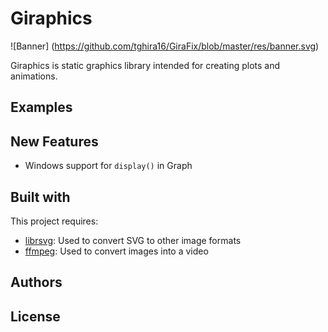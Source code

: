 # Giraphics
![Banner] (https://github.com/tghira16/GiraFix/blob/master/res/banner.svg)

Giraphics is static graphics library intended for creating plots and animations.

## Examples

## New Features
* Windows support for  `display()` in Graph

## Built with

This project requires:
* [librsvg]: Used to convert SVG to other image formats
* [ffmpeg]: Used to convert images into a video 



## Authors


[ffmpeg]: <https://ffmpeg.org/>
[librsvg]: <https://github.com/GNOME/librsvg>


## License
